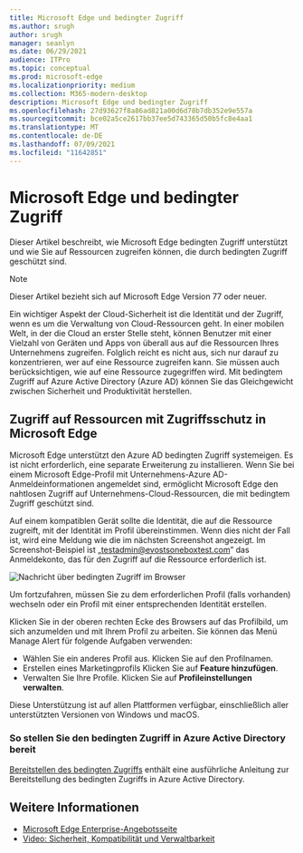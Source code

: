 ```yaml
---
title: Microsoft Edge und bedingter Zugriff
ms.author: srugh
author: srugh
manager: seanlyn
ms.date: 06/29/2021
audience: ITPro
ms.topic: conceptual
ms.prod: microsoft-edge
ms.localizationpriority: medium
ms.collection: M365-modern-desktop
description: Microsoft Edge und bedingter Zugriff
ms.openlocfilehash: 27d93627f8a86ad821a00d6d78b7db352e9e557a
ms.sourcegitcommit: bce02a5ce2617bb37ee5d743365d50b5fc8e4aa1
ms.translationtype: MT
ms.contentlocale: de-DE
ms.lasthandoff: 07/09/2021
ms.locfileid: "11642851"
---
```

# <a name="microsoft-edge-and-conditional-access"></a>Microsoft Edge und bedingter Zugriff
  
Dieser Artikel beschreibt, wie Microsoft Edge bedingten Zugriff unterstützt und wie Sie auf Ressourcen zugreifen können, die durch bedingten Zugriff geschützt sind.

> [!NOTE]
> Dieser Artikel bezieht sich auf Microsoft Edge Version 77 oder neuer.

Ein wichtiger Aspekt der Cloud-Sicherheit ist die Identität und der Zugriff, wenn es um die Verwaltung von Cloud-Ressourcen geht. In einer mobilen Welt, in der die Cloud an erster Stelle steht, können Benutzer mit einer Vielzahl von Geräten und Apps von überall aus auf die Ressourcen Ihres Unternehmens zugreifen. Folglich reicht es nicht aus, sich nur darauf zu konzentrieren, wer auf eine Ressource zugreifen kann. Sie müssen auch berücksichtigen, wie auf eine Ressource zugegriffen wird. Mit bedingtem Zugriff auf Azure Active Directory (Azure AD) können Sie das Gleichgewicht zwischen Sicherheit und Produktivität herstellen.

## <a name="accessing-conditional-access-protected-resources-in-microsoft-edge"></a>Zugriff auf Ressourcen mit Zugriffsschutz in Microsoft Edge

Microsoft Edge unterstützt den Azure AD bedingten Zugriff systemeigen. Es ist nicht erforderlich, eine separate Erweiterung zu installieren. Wenn Sie bei einem Microsoft Edge-Profil mit Unternehmens-Azure AD-Anmeldeinformationen angemeldet sind, ermöglicht Microsoft Edge den nahtlosen Zugriff auf Unternehmens-Cloud-Ressourcen, die mit bedingtem Zugriff geschützt sind.

Auf einem kompatiblen Gerät sollte die Identität, die auf die Ressource zugreift, mit der Identität im Profil übereinstimmen.  Wenn dies nicht der Fall ist, wird eine Meldung wie die im nächsten Screenshot angezeigt. Im Screenshot-Beispiel ist „testadmin@evostsoneboxtest.com” das Anmeldekonto, das für den Zugriff auf die Ressource erforderlich ist.

![Nachricht über bedingten Zugriff im Browser](./media/edge-security/microsoft-edge-security-conditional-access.png)

Um fortzufahren, müssen Sie zu dem erforderlichen Profil (falls vorhanden) wechseln oder ein Profil mit einer entsprechenden Identität erstellen.

Klicken Sie in der oberen rechten Ecke des Browsers auf das Profilbild, um sich anzumelden und mit Ihrem Profil zu arbeiten. Sie können das Menü Manage Alert für folgende Aufgaben verwenden:

- Wählen Sie ein anderes Profil aus. Klicken Sie auf den Profilnamen.
- Erstellen eines Marketingprofils Klicken Sie auf **Feature hinzufügen**.
- Verwalten Sie Ihre Profile. Klicken Sie auf **Profileinstellungen verwalten**.

Diese Unterstützung ist auf allen Plattformen verfügbar, einschließlich aller unterstützten Versionen von Windows und macOS.

### <a name="how-to-deploy-conditional-access-in-azure-active-directory"></a>So stellen Sie den bedingten Zugriff in Azure Active Directory bereit

[Bereitstellen des bedingten Zugriffs](/azure/active-directory/conditional-access/plan-conditional-access) enthält eine ausführliche Anleitung zur Bereitstellung des bedingten Zugriffs in Azure Active Directory.

## <a name="see-also"></a>Weitere Informationen

- [Microsoft Edge Enterprise-Angebotsseite](https://aka.ms/EdgeEnterprise)
- [Video: Sicherheit, Kompatibilität und Verwaltbarkeit](/microsoft-edge-video-security-compatibility-manageability.md)
